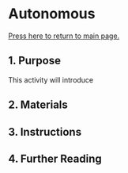 # Autonomous

[Press here to return to main page.](https://github.com/iron-claw-972/Curriculum2020)

## 1. Purpose

This activity will introduce

## 2. Materials

## 3. Instructions

## 4. Further Reading
